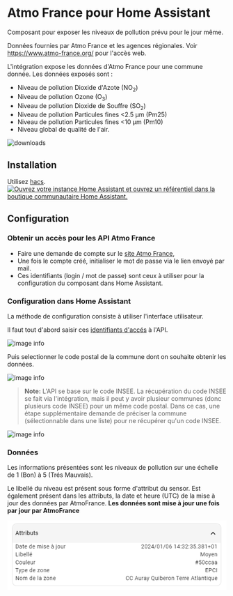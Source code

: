 # Atmo France pour Home Assistant

Composant pour exposer les niveaux de pollution prévu pour le jour même.

Données fournies par Atmo France et les agences régionales.
Voir https://www.atmo-france.org/ pour l'accès web.

L'intégration expose les données d'Atmo France pour une commune donnée.
Les données exposés sont :
- Niveau de pollution Dioxide d'Azote (NO<sub>2</sub>)
- Niveau de pollution Ozone (O<sub>3</sub>)
- Niveau de pollution Dioxide de Souffre (SO<sub>2</sub>)
- Niveau de pollution Particules fines <2.5 µm (Pm25)
- Niveau de pollution Particules fines <10 µm (Pm10)
- Niveau global de qualité de l'air.

![downloads](https://img.shields.io/badge/dynamic/json?color=41BDF5&logo=home-assistant&label=integration%20usage&suffix=%20installs&cacheSeconds=15600&url=https://analytics.home-assistant.io/custom_integrations.json&query=$.atmofrance.total)

## Installation

Utilisez [hacs](https://hacs.xyz/).
[![Ouvrez votre instance Home Assistant et ouvrez un référentiel dans la boutique communautaire Home Assistant.](https://my.home-assistant.io/badges/hacs_repository.svg)](https://my.home-assistant.io/redirect/hacs_repository/?owner=sebcaps&repository=atmofrance&category=integration)


## Configuration

### Obtenir un accès pour les API Atmo France

- Faire une demande de compte sur le [site Atmo France](https://admindata.atmo-france.org/inscription-api),
- Une fois le compte créé, initialiser le mot de passe via le lien envoyé par mail.
- Ces identifiants (login / mot de passe) sont ceux à utiliser pour la configuration du composant dans Home Assistant.

### Configuration dans Home Assistant

La méthode de configuration consiste à utiliser l'interface utilisateur.

Il faut tout d'abord saisir ces [identifiants d'accés](#obtenir-un-accès-pour-les-api-atmo-france) à l'API.

![image info](/img/authent.png)

Puis selectionner le code postal de la commune dont on souhaite obtenir les données.

![image info](/img/location.png)
>**Note:**
>L'API se base sur le code INSEE. La récupération du code INSEE se fait via l'intégration, mais il peut y avoir plusieur communes (donc plusieurs code INSEE) pour un même code postal. Dans ce cas, une étape supplémentaire demande de préciser la commune (sélectionnable dans une liste) pour ne récupérer qu'un code INSEE.

![image info](/img/multiloc.png)

### Données

Les informations présentées sont les niveaux de pollution sur une échelle de 1 (Bon) à 5 (Trés Mauvais).

Le libellé du niveau est présent sous forme d'attribut du sensor. Est également présent dans les attributs, la date et heure (UTC) de la mise à jour des données par AtmoFrance. **Les données sont mise à jour une fois par jour par AtmoFrance**

![image info](/img/attributs.png)
